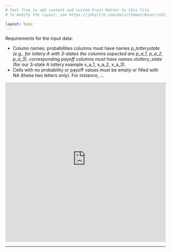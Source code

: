 ```yaml
---
# Feel free to add content and custom Front Matter to this file.
# To modify the layout, see https://jekyllrb.com/docs/themes/#overriding-theme-defaults

layout: base
---
```


Requirements for the input data:

* Column names: probabilities columns must have names p_*lottery*_*state* (e.g., for lottery A with 3-states the columns expected are p_a_1, p_a_2, p_a_3), corresponding payoff columns must have names x_*lottery*_*state* (for our 3-state A lottery example x_a_1, x_a_2, x_a_3).
* Cells with no probability or payoff values must be empty or filled with NA (these two letters only). For instance, ...


<div class="wrapper">
    <iframe height="500px" width="100%" frameborder="no" src="https://q35vkf-anna-valyogos.shinyapps.io/complexity_online_tool/" > </iframe>
</div>



---

